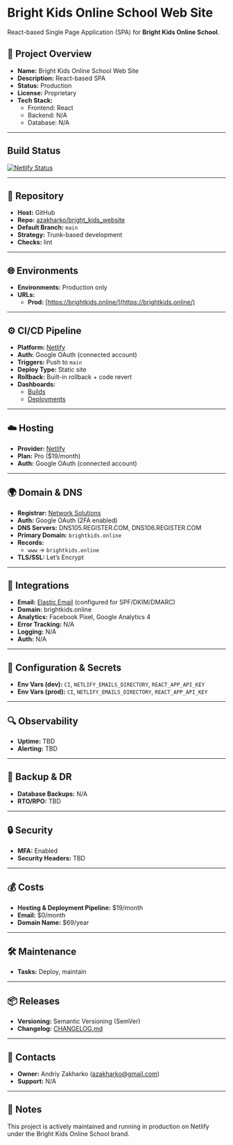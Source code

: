 # Bright Kids Online School Web Site

React-based Single Page Application (SPA) for **Bright Kids Online School**.

## 📌 Project Overview
- **Name:** Bright Kids Online School Web Site  
- **Description:** React-based SPA  
- **Status:** Production  
- **License:** Proprietary  
- **Tech Stack:**  
  - Frontend: React  
  - Backend: N/A  
  - Database: N/A  

---

## Build Status

[![Netlify Status](https://api.netlify.com/api/v1/badges/efdce2ac-6c06-4201-abab-4fd406b1e308/deploy-status)](https://app.netlify.com/projects/bright-kids-online/deploys)

---

## 📂 Repository
- **Host:** GitHub  
- **Repo:** [azakharko/bright_kids_website](https://github.com/azakharko/bright_kids_website)  
- **Default Branch:** `main`  
- **Strategy:** Trunk-based development  
- **Checks:** lint  

---

## 🌐 Environments
- **Environments:** Production only  
- **URLs:**  
  - **Prod:** [https://brightkids.online/](https://brightkids.online/)  

---

## ⚙️ CI/CD Pipeline
- **Platform:** [Netlify](https://app.netlify.com/projects/bright-kids-online)  
- **Auth:** Google OAuth (connected account)  
- **Triggers:** Push to `main`  
- **Deploy Type:** Static site  
- **Rollback:** Built-in rollback + code revert  
- **Dashboards:**  
  - [Builds](https://app.netlify.com/teams/azakharko/builds)  
  - [Deployments](https://app.netlify.com/projects/bright-kids-online/deploys)  

---

## ☁️ Hosting
- **Provider:** [Netlify](https://app.netlify.com/projects/bright-kids-online/configuration/general#project-details)  
- **Plan:** Pro ($19/month)  
- **Auth:** Google OAuth (connected account)  

---

## 🌍 Domain & DNS
- **Registrar:** [Network Solutions](https://www.networksolutions.com)  
- **Auth:** Google OAuth (2FA enabled)  
- **DNS Servers:** DNS105.REGISTER.COM, DNS106.REGISTER.COM  
- **Primary Domain:** `brightkids.online`  
- **Records:**  
  - `www` → `brightkids.online`  
- **TLS/SSL:** Let’s Encrypt  

---

## 🔗 Integrations
- **Email:** [Elastic Email](https://app.elasticemail.com/) (configured for SPF/DKIM/DMARC)  
- **Domain:** brightkids.online  
- **Analytics:** Facebook Pixel, Google Analytics 4  
- **Error Tracking:** N/A  
- **Logging:** N/A  
- **Auth:** N/A  

---

## 🔑 Configuration & Secrets
- **Env Vars (dev):** `CI`, `NETLIFY_EMAILS_DIRECTORY`, `REACT_APP_API_KEY`  
- **Env Vars (prod):** `CI`, `NETLIFY_EMAILS_DIRECTORY`, `REACT_APP_API_KEY`  

---

## 🔍 Observability
- **Uptime:** TBD  
- **Alerting:** TBD  

---

## 💾 Backup & DR
- **Database Backups:** N/A  
- **RTO/RPO:** TBD  

---

## 🔒 Security
- **MFA:** Enabled  
- **Security Headers:** TBD  

---

## 💰 Costs
- **Hosting & Deployment Pipeline:** $19/month  
- **Email:** $0/month  
- **Domain Name:** $69/year  

---

## 🛠 Maintenance
- **Tasks:** Deploy, maintain  

---

## 📦 Releases
- **Versioning:** Semantic Versioning (SemVer)  
- **Changelog:** [CHANGELOG.md](CHANGELOG.md)  

---

## 👤 Contacts
- **Owner:** Andriy Zakharko (<azakharko@gmail.com>)  
- **Support:** N/A  

---

## 📖 Notes
This project is actively maintained and running in production on Netlify under the Bright Kids Online School brand.

